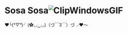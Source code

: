 # Sosa Sosa![ClipWindowsGIF](https://github.com/Krisksskss/Colab/assets/86663052/613862f9-225a-453b-8544-84db627d352f)
❤️╰(*°▽°*)╯(✿◡‿◡)（づ￣3￣）づ╭❤️～
